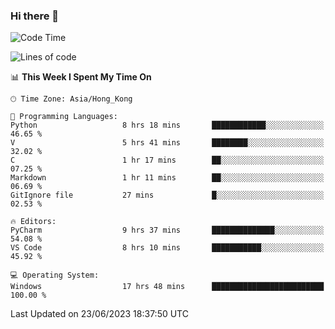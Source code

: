 ### Hi there 👋

<!--
**RoiexLee/RoiexLee** is a ✨ _special_ ✨ repository because its `README.md` (this file) appears on your GitHub profile.

Here are some ideas to get you started:

- 🔭 I’m currently working on ...
- 🌱 I’m currently learning ...
- 👯 I’m looking to collaborate on ...
- 🤔 I’m looking for help with ...
- 💬 Ask me about ...
- 📫 How to reach me: ...
- 😄 Pronouns: ...
- ⚡ Fun fact: ...
-->

<!--START_SECTION:waka-->
![Code Time](http://img.shields.io/badge/Code%20Time-305%20hrs%2025%20mins-blue)

![Lines of code](https://img.shields.io/badge/From%20Hello%20World%20I%27ve%20Written-40.8%20thousand%20lines%20of%20code-blue)

📊 **This Week I Spent My Time On** 

```text
🕑︎ Time Zone: Asia/Hong_Kong

💬 Programming Languages: 
Python                   8 hrs 18 mins       ████████████░░░░░░░░░░░░░   46.65 % 
V                        5 hrs 41 mins       ████████░░░░░░░░░░░░░░░░░   32.02 % 
C                        1 hr 17 mins        ██░░░░░░░░░░░░░░░░░░░░░░░   07.25 % 
Markdown                 1 hr 11 mins        ██░░░░░░░░░░░░░░░░░░░░░░░   06.69 % 
GitIgnore file           27 mins             █░░░░░░░░░░░░░░░░░░░░░░░░   02.53 % 

🔥 Editors: 
PyCharm                  9 hrs 37 mins       ██████████████░░░░░░░░░░░   54.08 % 
VS Code                  8 hrs 10 mins       ███████████░░░░░░░░░░░░░░   45.92 % 

💻 Operating System: 
Windows                  17 hrs 48 mins      █████████████████████████   100.00 % 
```


 Last Updated on 23/06/2023 18:37:50 UTC
<!--END_SECTION:waka-->
